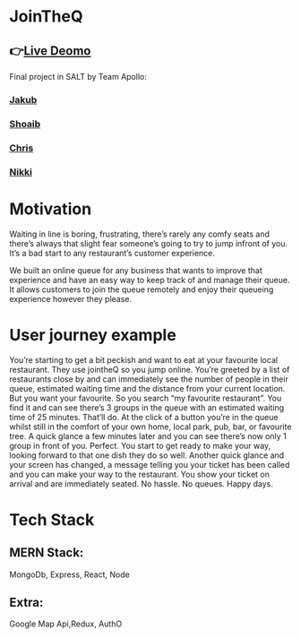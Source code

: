 # JoinTheQ
## 👉[Live Deomo](https://join-the-queue-client.onrender.com/)
Final project in SALT by Team Apollo: 
### [Jakub](https://github.com/JakubRaczkowski)   
### [Shoaib](https://github.com/mshoaibtalha)   
### [Chris](https://github.com/chrisobrien88) 
### [Nikki](https://github.com/nikkizhou)


# Motivation
Waiting in line is boring, frustrating, there’s rarely any comfy seats and there’s always that slight fear someone’s going to try to jump infront of you. It’s a bad start to any restaurant’s customer experience.

We built an online queue for any business that wants to improve that experience and have an easy way to keep track of and manage their queue. It allows customers to join the queue remotely and enjoy their queueing experience however they please.

# User journey example
You’re starting to get a bit peckish and want to eat at your favourite local restaurant. They use jointheQ so you jump online. You’re greeted by a list of restaurants close by and can immediately see the number of people in their queue, estimated waiting time and the distance from your current location. But you want your favourite. So you search “my favourite restaurant”. You find it and can see there’s 3 groups in the queue with an estimated waiting time of 25 minutes. That’ll do. At the click of a button you’re in the queue whilst still in the comfort of your own home, local park, pub, bar, or favourite tree. A quick glance a few minutes later and you can see there’s now only 1 group in front of you. Perfect. You start to get ready to make your way, looking forward to that one dish they do so well. Another quick glance and your screen has changed, a message telling you your ticket has been called and you can make your way to the restaurant.
You show your ticket on arrival and are immediately seated. No hassle. No queues. Happy days.

# Tech Stack
## MERN Stack:  
MongoDb, Express, React, Node
## Extra: 
Google Map Api,Redux, AuthO
